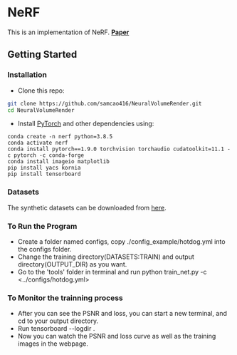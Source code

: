 # NeRF

This is an implementation of NeRF.
**[Paper](https://arxiv.org/abs/2003.08934)**

## Getting Started
### Installation

- Clone this repo:
```bash
git clone https://github.com/samcao416/NeuralVolumeRender.git
cd NeuralVolumeRender
```

- Install [PyTorch](http://pytorch.org) and other dependencies using: 
```
conda create -n nerf python=3.8.5
conda activate nerf    
conda install pytorch==1.9.0 torchvision torchaudio cudatoolkit=11.1 -c pytorch -c conda-forge
conda install imageio matplotlib
pip install yacs kornia
pip install tensorboard
```


### Datasets
The synthetic datasets can be downloaded from [here](https://drive.google.com/drive/folders/128yBriW1IG_3NJ5Rp7APSTZsJqdJdfc1).

### To Run the Program
- Create a folder named configs, copy ./config_example/hotdog.yml into the configs folder.
- Change the training directory(DATASETS:TRAIN) and output directory(OUTPUT_DIR) as you want. 
- Go to the 'tools' folder in terminal and run python train_net.py -c <../configs/hotdog.yml>

### To Monitor the trainning process
- After you can see the PSNR and loss, you can start a new terminal, and cd to your output directory.
- Run tensorboard --logdir . 
- Now you can watch the PSNR and loss curve as well as the training images in the webpage.
